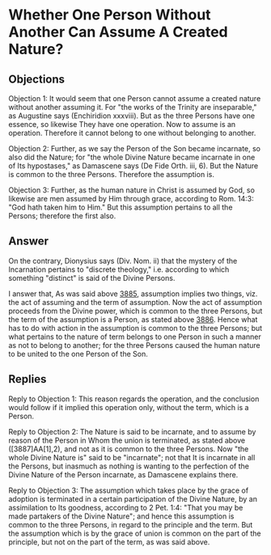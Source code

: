 # Whether One Person Without Another Can Assume A Created Nature?

## Objections

Objection 1: It would seem that one Person cannot assume a created nature without another assuming it. For "the works of the Trinity are inseparable," as Augustine says (Enchiridion xxxviii). But as the three Persons have one essence, so likewise They have one operation. Now to assume is an operation. Therefore it cannot belong to one without belonging to another.

Objection 2: Further, as we say the Person of the Son became incarnate, so also did the Nature; for "the whole Divine Nature became incarnate in one of Its hypostases," as Damascene says (De Fide Orth. iii, 6). But the Nature is common to the three Persons. Therefore the assumption is.

Objection 3: Further, as the human nature in Christ is assumed by God, so likewise are men assumed by Him through grace, according to Rom. 14:3: "God hath taken him to Him." But this assumption pertains to all the Persons; therefore the first also.

## Answer

On the contrary, Dionysius says (Div. Nom. ii) that the mystery of the Incarnation pertains to "discrete theology," i.e. according to which something "distinct" is said of the Divine Persons.

I answer that, As was said above [3885](A[1]), assumption implies two things, viz. the act of assuming and the term of assumption. Now the act of assumption proceeds from the Divine power, which is common to the three Persons, but the term of the assumption is a Person, as stated above [3886](A[2]). Hence what has to do with action in the assumption is common to the three Persons; but what pertains to the nature of term belongs to one Person in such a manner as not to belong to another; for the three Persons caused the human nature to be united to the one Person of the Son.

## Replies

Reply to Objection 1: This reason regards the operation, and the conclusion would follow if it implied this operation only, without the term, which is a Person.

Reply to Objection 2: The Nature is said to be incarnate, and to assume by reason of the Person in Whom the union is terminated, as stated above ([3887]AA[1],2), and not as it is common to the three Persons. Now "the whole Divine Nature is" said to be "incarnate"; not that It is incarnate in all the Persons, but inasmuch as nothing is wanting to the perfection of the Divine Nature of the Person incarnate, as Damascene explains there.

Reply to Objection 3: The assumption which takes place by the grace of adoption is terminated in a certain participation of the Divine Nature, by an assimilation to Its goodness, according to 2 Pet. 1:4: "That you may be made partakers of the Divine Nature"; and hence this assumption is common to the three Persons, in regard to the principle and the term. But the assumption which is by the grace of union is common on the part of the principle, but not on the part of the term, as was said above.